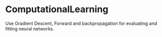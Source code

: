 # ComputationalLearning
Use Gradient Descent, Forward and backpropagation for evaluating and fitting neural networks.
